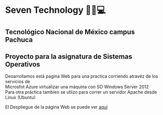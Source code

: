# Seven Technology 👨‍🚀💻
## Tecnológico Nacional de México campus Pachuca
## Proyecto para la asignatura de Sistemas Operativos
Desarrollamos está pagína Web para una practica corriendo atravéz de los servicios de  
Microsfot  Azure virtualizar una máquina con SO Windows Server 2012  
Para otra práctica tambíen se utlizo para correr un servidor Apache desde Linux (Ubuntu)

El Despliegue de la página Web se puede ver [aquí](github.com/IsuiLugo/SevenSecurity/Index.html)
